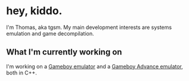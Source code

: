 # hey, kiddo.
I'm Thomas, aka tgsm. My main development interests are systems emulation and game decompilation.

## What I'm currently working on
  I'm working on a [Gameboy emulator](https://github.com/tgsm/heliage) and a [Gameboy Advance emulator](https://github.com/tgsm/heliage-advance), both in C++.
